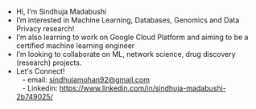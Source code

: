 - Hi, I’m Sindhuja Madabushi
- I’m interested in Machine Learning, Databases, Genomics and Data Privacy research!
- I’m also learning to work on Google Cloud Platform and aiming to be a certified machine learning engineer
- I’m looking to collaborate on ML, network science, drug discovery (research) projects.
- Let's Connect! </br>
&nbsp;&nbsp;&nbsp;- email: sindhujamohan92@gmail.com </br>
&nbsp;&nbsp;&nbsp;- Linkedin: https://www.linkedin.com/in/sindhuja-madabushi-2b749025/

<!---
sindhujamohan9/sindhujamohan9 is a ✨ special ✨ repository because its `README.md` (this file) appears on your GitHub profile.
You can click the Preview link to take a look at your changes.
--->
